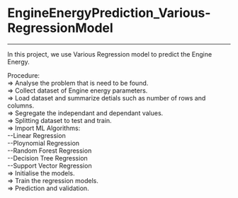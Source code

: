 # EngineEnergyPrediction_Various-RegressionModel
________________________________________________

In this project, we use Various Regression model to predict the Engine Energy.                                                           
 
Procedure:                                                                                                                                     
=> Analyse the problem that is need to be found.                                                                                                
=> Collect dataset of Engine energy parameters.                                                                                 
=> Load dataset and summarize detials such as number of rows and columns.                                                                                 
=> Segregate the independant and dependant values.                                                                                 
=> Splitting dataset to test and train.                                                                                 
=> Import ML Algorithms:                                                                                                        
                  --Linear Regression                                                                                 
                  --Ploynomial Regression                                                                                 
                  --Random Forest Regression                                                                                 
                  --Decision Tree Regression                                                                                 
                  --Support Vector Regression                                                                                 
=> Initialise the models.                                                                                 
=> Train the regression models.                                                                                 
=> Prediction and validation.                                                                                 
